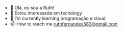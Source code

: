 - 👋 Olá, eu sou a Ruth!
- 👀 Estou interessada em tecnology
- 🌱 I’m currently learning programação e cloud
- 📫 How to reach me ruthfernandes583@gmail.com

<!---
--->

